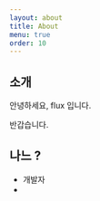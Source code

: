 ```yaml
---
layout: about
title: About
menu: true
order: 10
---
```


## 소개

안녕하세요, flux 입니다. 

반갑습니다.

## 나느 ?

- 개발자
- 

